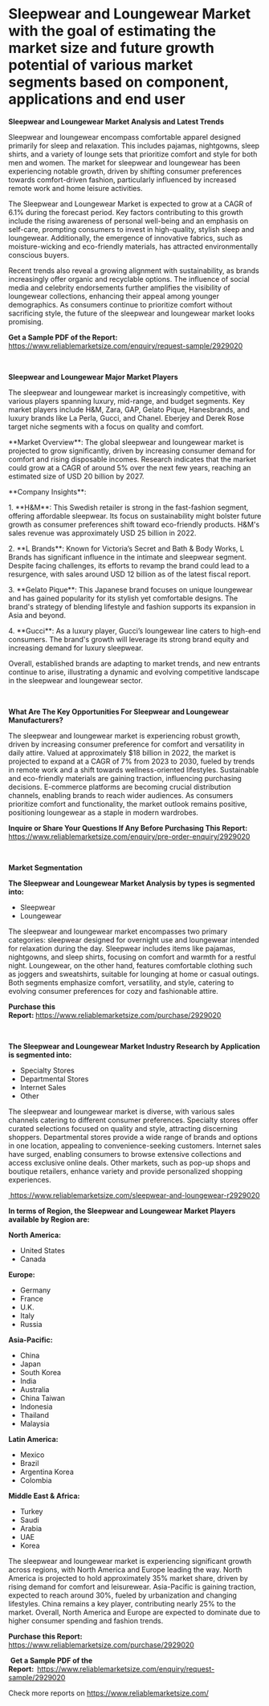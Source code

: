 <p><h1>Sleepwear and Loungewear Market with the goal of estimating the market size and future growth potential of various market segments based on component, applications and end user</h1></p><p><strong>Sleepwear and Loungewear Market Analysis and Latest Trends</strong></p>
<p><p>Sleepwear and loungewear encompass comfortable apparel designed primarily for sleep and relaxation. This includes pajamas, nightgowns, sleep shirts, and a variety of lounge sets that prioritize comfort and style for both men and women. The market for sleepwear and loungewear has been experiencing notable growth, driven by shifting consumer preferences towards comfort-driven fashion, particularly influenced by increased remote work and home leisure activities.</p><p>The Sleepwear and Loungewear Market is expected to grow at a CAGR of 6.1% during the forecast period. Key factors contributing to this growth include the rising awareness of personal well-being and an emphasis on self-care, prompting consumers to invest in high-quality, stylish sleep and loungewear. Additionally, the emergence of innovative fabrics, such as moisture-wicking and eco-friendly materials, has attracted environmentally conscious buyers. </p><p>Recent trends also reveal a growing alignment with sustainability, as brands increasingly offer organic and recyclable options. The influence of social media and celebrity endorsements further amplifies the visibility of loungewear collections, enhancing their appeal among younger demographics. As consumers continue to prioritize comfort without sacrificing style, the future of the sleepwear and loungewear market looks promising.</p></p>
<p><strong>Get a Sample PDF of the Report:&nbsp;</strong> <a href="https://www.reliablemarketsize.com/enquiry/request-sample/2929020?utm_campaign=2890&utm_medium=2&utm_source=Github&utm_content=ia&utm_term=12032025&utm_id=sleepwear-and-loungewear">https://www.reliablemarketsize.com/enquiry/request-sample/2929020</a></p>
<p>&nbsp;</p>
<p><strong>Sleepwear and Loungewear Major Market Players</strong></p>
<p><p>The sleepwear and loungewear market is increasingly competitive, with various players spanning luxury, mid-range, and budget segments. Key market players include H&M, Zara, GAP, Gelato Pique, Hanesbrands, and luxury brands like La Perla, Gucci, and Chanel. Eberjey and Derek Rose target niche segments with a focus on quality and comfort.</p><p>**Market Overview**: The global sleepwear and loungewear market is projected to grow significantly, driven by increasing consumer demand for comfort and rising disposable incomes. Research indicates that the market could grow at a CAGR of around 5% over the next few years, reaching an estimated size of USD 20 billion by 2027.</p><p>**Company Insights**: </p><p>1. **H&M**: This Swedish retailer is strong in the fast-fashion segment, offering affordable sleepwear. Its focus on sustainability might bolster future growth as consumer preferences shift toward eco-friendly products. H&M's sales revenue was approximately USD 25 billion in 2022.</p><p>2. **L Brands**: Known for Victoria’s Secret and Bath & Body Works, L Brands has significant influence in the intimate and sleepwear segment. Despite facing challenges, its efforts to revamp the brand could lead to a resurgence, with sales around USD 12 billion as of the latest fiscal report.</p><p>3. **Gelato Pique**: This Japanese brand focuses on unique loungewear and has gained popularity for its stylish yet comfortable designs. The brand's strategy of blending lifestyle and fashion supports its expansion in Asia and beyond.</p><p>4. **Gucci**: As a luxury player, Gucci’s loungewear line caters to high-end consumers. The brand's growth will leverage its strong brand equity and increasing demand for luxury sleepwear.</p><p>Overall, established brands are adapting to market trends, and new entrants continue to arise, illustrating a dynamic and evolving competitive landscape in the sleepwear and loungewear sector.</p></p>
<p>&nbsp;</p>
<p><strong>What Are The Key Opportunities For Sleepwear and Loungewear Manufacturers?</strong></p>
<p><p>The sleepwear and loungewear market is experiencing robust growth, driven by increasing consumer preference for comfort and versatility in daily attire. Valued at approximately $18 billion in 2022, the market is projected to expand at a CAGR of 7% from 2023 to 2030, fueled by trends in remote work and a shift towards wellness-oriented lifestyles. Sustainable and eco-friendly materials are gaining traction, influencing purchasing decisions. E-commerce platforms are becoming crucial distribution channels, enabling brands to reach wider audiences. As consumers prioritize comfort and functionality, the market outlook remains positive, positioning loungewear as a staple in modern wardrobes.</p></p>
<p><strong>Inquire or Share Your Questions If Any Before Purchasing This Report:</strong> <a href="https://www.reliablemarketsize.com/enquiry/pre-order-enquiry/2929020?utm_campaign=2890&utm_medium=2&utm_source=Github&utm_content=ia&utm_term=12032025&utm_id=sleepwear-and-loungewear">https://www.reliablemarketsize.com/enquiry/pre-order-enquiry/2929020</a></p>
<p>&nbsp;</p>
<p><strong>Market Segmentation</strong></p>
<p><strong>The Sleepwear and Loungewear Market Analysis by types is segmented into:</strong></p>
<p><ul><li>Sleepwear</li><li>Loungewear</li></ul></p>
<p><p>The sleepwear and loungewear market encompasses two primary categories: sleepwear designed for overnight use and loungewear intended for relaxation during the day. Sleepwear includes items like pajamas, nightgowns, and sleep shirts, focusing on comfort and warmth for a restful night. Loungewear, on the other hand, features comfortable clothing such as joggers and sweatshirts, suitable for lounging at home or casual outings. Both segments emphasize comfort, versatility, and style, catering to evolving consumer preferences for cozy and fashionable attire.</p></p>
<p><strong>Purchase this Report:&nbsp;</strong><a href="https://www.reliablemarketsize.com/purchase/2929020?utm_campaign=2890&utm_medium=2&utm_source=Github&utm_content=ia&utm_term=12032025&utm_id=sleepwear-and-loungewear">https://www.reliablemarketsize.com/purchase/2929020</a></p>
<p>&nbsp;</p>
<p><strong>The Sleepwear and Loungewear Market Industry Research by Application is segmented into:</strong></p>
<p><ul><li>Specialty Stores</li><li>Departmental Stores</li><li>Internet Sales</li><li>Other</li></ul></p>
<p><p>The sleepwear and loungewear market is diverse, with various sales channels catering to different consumer preferences. Specialty stores offer curated selections focused on quality and style, attracting discerning shoppers. Departmental stores provide a wide range of brands and options in one location, appealing to convenience-seeking customers. Internet sales have surged, enabling consumers to browse extensive collections and access exclusive online deals. Other markets, such as pop-up shops and boutique retailers, enhance variety and provide personalized shopping experiences.</p></p>
<p><a href="https://www.reliablemarketsize.com/sleepwear-and-loungewear-r2929020?utm_campaign=2890&utm_medium=2&utm_source=Github&utm_content=ia&utm_term=12032025&utm_id=sleepwear-and-loungewear">&nbsp;https://www.reliablemarketsize.com/sleepwear-and-loungewear-r2929020</a></p>
<p><strong>In terms of Region, the Sleepwear and Loungewear Market Players available by Region are:</strong></p>
<p>
    <p> <strong> North America: </strong>
        <ul>
            <li>United States</li>
            <li>Canada</li>
        </ul>
        </p> 
    <p> <strong> Europe: </strong>
        <ul>
            <li>Germany</li>
            <li>France</li>
            <li>U.K.</li>
            <li>Italy</li>
            <li>Russia</li>
        </ul>
        </p> 
    <p> <strong> Asia-Pacific: </strong>
        <ul>
            <li>China</li>
            <li>Japan</li>
            <li>South Korea</li>
            <li>India</li>
            <li>Australia</li>
            <li>China Taiwan</li>
            <li>Indonesia</li>
            <li>Thailand</li>
            <li>Malaysia</li>
        </ul>
        </p> 
    <p> <strong> Latin America: </strong>
        <ul>
            <li>Mexico</li>
            <li>Brazil</li>
            <li>Argentina Korea</li>
            <li>Colombia</li>
        </ul>
        </p> 
    <p> <strong> Middle East & Africa: </strong>
        <ul>
            <li>Turkey</li>
            <li>Saudi</li>
            <li>Arabia</li>
            <li>UAE</li>
            <li>Korea</li>
        </ul>
    </p>
    </p>
<p><p>The sleepwear and loungewear market is experiencing significant growth across regions, with North America and Europe leading the way. North America is projected to hold approximately 35% market share, driven by rising demand for comfort and leisurewear. Asia-Pacific is gaining traction, expected to reach around 30%, fueled by urbanization and changing lifestyles. China remains a key player, contributing nearly 25% to the market. Overall, North America and Europe are expected to dominate due to higher consumer spending and fashion trends.</p></p>
<p><strong>Purchase this Report: </strong><a href="https://www.reliablemarketsize.com/purchase/2929020?utm_campaign=2890&utm_medium=2&utm_source=Github&utm_content=ia&utm_term=12032025&utm_id=sleepwear-and-loungewear">https://www.reliablemarketsize.com/purchase/2929020</a></p>
<p>&nbsp;<strong>Get a Sample PDF of the Report:&nbsp;&nbsp;</strong><a href="https://www.reliablemarketsize.com/enquiry/request-sample/2929020?utm_campaign=2890&utm_medium=2&utm_source=Github&utm_content=ia&utm_term=12032025&utm_id=sleepwear-and-loungewear">https://www.reliablemarketsize.com/enquiry/request-sample/2929020</a></p>
<p><strong></strong></p>
<p>Check more reports on <a href="https://www.reliablemarketsize.com/?utm_campaign=2890&utm_medium=2&utm_source=Github&utm_content=ia&utm_term=12032025&utm_id=sleepwear-and-loungewear">https://www.reliablemarketsize.com/</a></p>